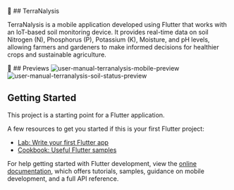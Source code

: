 🌱 ## TerraNalysis 

TerraNalysis is a mobile application developed using Flutter that works with an IoT-based soil monitoring device. It provides real-time data on soil Nitrogen (N), Phosphorus (P), Potassium (K), Moisture, and pH levels, allowing farmers and gardeners to make informed decisions for healthier crops and sustainable agriculture.

📸 ## Previews
![user-manual-terranalysis-mobile-preview](https://github.com/user-attachments/assets/7b2a2c59-1a96-42b5-a7a8-184761fa2472)
![user-manual-terranalysis-soil-status-preview](https://github.com/user-attachments/assets/e1ba583b-2c5a-4838-93ec-581af93569fc)


## Getting Started

This project is a starting point for a Flutter application.

A few resources to get you started if this is your first Flutter project:

- [Lab: Write your first Flutter app](https://docs.flutter.dev/get-started/codelab)
- [Cookbook: Useful Flutter samples](https://docs.flutter.dev/cookbook)

For help getting started with Flutter development, view the
[online documentation](https://docs.flutter.dev/), which offers tutorials,
samples, guidance on mobile development, and a full API reference.
